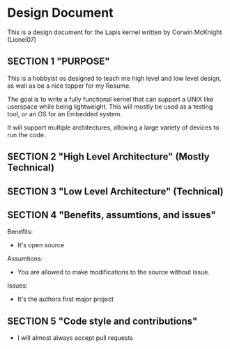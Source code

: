 # Design Document

This is a design document for the Lapis kernel written by Corwin McKnight (Lionel07)

## SECTION 1 "PURPOSE"

This is a hobbyist os designed to teach me high level and low level design, as well as be a nice topper for my Resume.

The goal is to write a fully functional kernel that can support a UNIX like userspace while being lightweight. This will mostly be used as a testing tool, or an OS for an Embedded system.

It will support multiple architectures, allowing a large variety of devices to run the code.

## SECTION 2 "High Level Architecture" (Mostly Technical)

## SECTION 3 "Low Level Architecture" (Technical)

## SECTION 4 "Benefits, assumtions, and issues"

Benefits:

* It's open source

Assumtions:

* You are allowed to make modifications to the source without issue.

Issues:

* It's the authors first major project

## SECTION 5 "Code style and contributions"

* I will almost always accept pull requests
